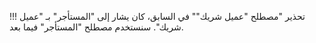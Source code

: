 !!! تحذير "مصطلح "عميل شريك""
    في السابق، كان يشار إلى "المستأجر" بـ "عميل شريك". سنستخدم مصطلح "المستأجر" فيما بعد.